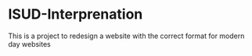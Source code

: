 # ISUD-Interprenation
This is a project to redesign a website with the correct format for modern day websites
